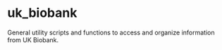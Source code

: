 # uk_biobank
General utility scripts and functions to access and organize information from UK Biobank.
